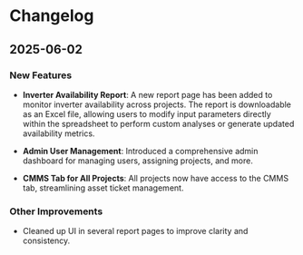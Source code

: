 # Changelog

## 2025-06-02

### New Features

- **Inverter Availability Report**: A new report page has been added to monitor inverter availability across projects. The report is downloadable as an Excel file, allowing users to modify input parameters directly within the spreadsheet to perform custom analyses or generate updated availability metrics.

- **Admin User Management**: Introduced a comprehensive admin dashboard for managing users, assigning projects, and more.

- **CMMS Tab for All Projects**: All projects now have access to the CMMS tab, streamlining asset ticket management.

### Other Improvements

- Cleaned up UI in several report pages to improve clarity and consistency.